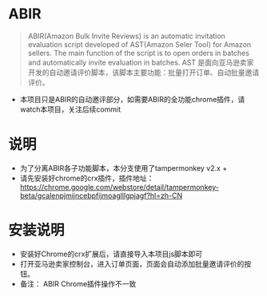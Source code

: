 # ABIR
> ABIR(Amazon Bulk Invite Reviews) is an automatic invitation evaluation script developed of AST(Amazon Seler Tool) for Amazon sellers. The main function of the script is to open orders in batches and automatically invite evaluation in batches.
> AST 是面向亚马逊卖家开发的自动邀请评价脚本，该脚本主要功能：批量打开订单、自动批量邀请评价。

- 本项目只是ABIR的自动邀评部分，如需要ABIR的全功能chrome插件，请watch本项目，关注后续commit

# 说明
- 为了分离ABIR各子功能脚本，本分支使用了tampermonkey v2.x + 
- 请先安装好chrome的crx插件，插件地址：https://chrome.google.com/webstore/detail/tampermonkey-beta/gcalenpjmijncebpfijmoaglllgpjagf?hl=zh-CN

# 安装说明
- 安装好Chrome的crx扩展后，请直接导入本项目js脚本即可
- 打开亚马逊卖家控制台，进入订单页面，页面会自动添加批量邀请评价的按钮。
- 备注： ABIR Chrome插件操作不一致
